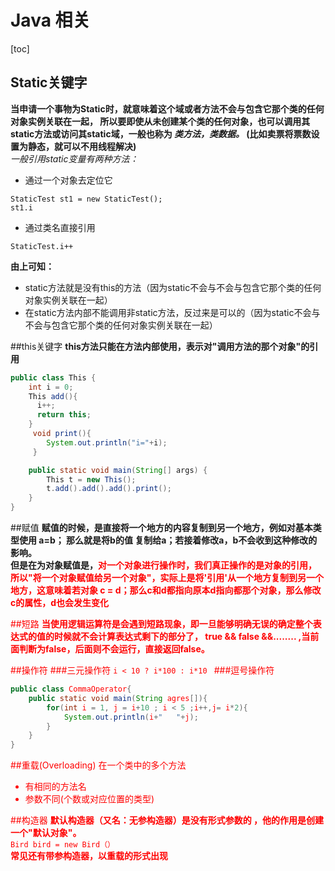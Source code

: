# Java 相关
[toc]
## Static关键字
**当申请一个事物为Static时，就意味着这个域或者方法不会与包含它那个类的任何对象实例关联在一起，
所以要即使从未创建某个类的任何对象，也可以调用其static方法或访问其static域，一般也称为
***类方法，类数据。*** (比如卖票将票数设置为静态，就可以不用线程解决)**  
_一般引用static变量有两种方法：_  
* 通过一个对象去定位它  
```
StaticTest st1 = new StaticTest();
st1.i
```
* 通过类名直接引用
```
StaticTest.i++
```
**由上可知：**
* static方法就是没有this的方法（因为static不会与不会与包含它那个类的任何对象实例关联在一起）  
* 在static方法内部不能调用非static方法，反过来是可以的（因为static不会与不会与包含它那个类的任何对象实例关联在一起） 

##this关键字
**this方法只能在方法内部使用，表示对"调用方法的那个对象"的引用**
```java
public class This {
    int i = 0;
    This add(){
      i++;
      return this;
    }
     void print(){
        System.out.println("i="+i);
     }

    public static void main(String[] args) {
        This t = new This();
        t.add().add().add().print();
    }
}
```

##赋值
**赋值的时候，是直接将一个地方的内容复制到另一个地方，例如对基本类型使用 a=b； 那么就是将b的值
复制给a；若接着修改a，b不会收到这种修改的影响。**  
**但是在为对象赋值是，<font color = 'red'>对一个对象进行操作时，我们真正操作的是对象的引用，
所以"将一个对象赋值给另一个对象"，实际上是将'引用'从一个地方复制到另一个地方，这意味着若对象 
c = d；那么c和d都指向原本d指向都那个对象，那么修改c的属性，d也会发生变化**<font>

##短路
**当使用逻辑运算符是会遇到短路现象，即一旦能够明确无误的确定整个表达式的值的时候就不会计算表达式剩下的部分了，
true && false &&........ ,当前面判断为false，后面则不会运行，直接返回false。**

##操作符
###三元操作符
`i < 10 ? i*100 : i*10 `
###逗号操作符
```java
public class CommaOperator{
    public static void main(String agres[]){
        for(int i = 1, j = i+10 ; i < 5 ;i++,j= i*2){
            System.out.println(i+"   "+j);
        }
    }
}
```

##重载(Overloading)
在一个类中的多个方法
- 有相同的方法名
- 参数不同(个数或对应位置的类型)

##构造器
**默认构造器（又名：无参构造器）是没有形式参数的 ，他的作用是创建一个"默认对象"。**  
`Bird bird = new Bird（）`  
**常见还有带参构造器，以重载的形式出现**









